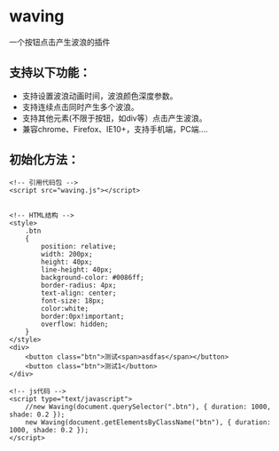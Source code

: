 # waving
一个按钮点击产生波浪的插件

## 支持以下功能：

- 支持设置波浪动画时间，波浪颜色深度参数。
- 支持连续点击同时产生多个波浪。
- 支持其他元素(不限于按钮，如div等）点击产生波浪。
- 兼容chrome、Firefox、IE10+，支持手机端，PC端....


## 初始化方法：
```
<!-- 引用代码包 -->
<script src="waving.js"></script>


<!-- HTML结构 -->
<style>
    .btn
    {
        position: relative;
        width: 200px;
        height: 40px;
        line-height: 40px;
        background-color: #0086ff;
        border-radius: 4px;
        text-align: center;
        font-size: 18px;
        color:white;
        border:0px!important;
        overflow: hidden;
    }
</style>
<div>
    <button class="btn">测试<span>asdfas</span></button>
    <button class="btn">测试1</button>
</div>

<!-- js代码 -->
<script type="text/javascript">
    //new Waving(document.querySelector(".btn"), { duration: 1000, shade: 0.2 });
    new Waving(document.getElementsByClassName("btn"), { duration: 1000, shade: 0.2 });
</script>


```

